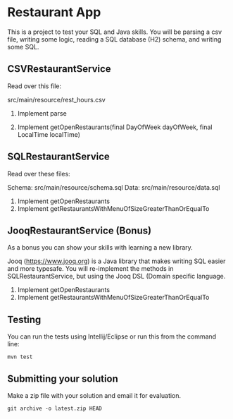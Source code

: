 # Restaurant App

This is a project to test your SQL and Java skills.  You will be parsing a csv file, writing some logic, reading a SQL database (H2) schema, and writing some SQL.


## CSVRestaurantService

Read over this file:

src/main/resource/rest_hours.csv

1. Implement parse

2. Implement getOpenRestaurants(final DayOfWeek dayOfWeek, final LocalTime localTime)


## SQLRestaurantService

Read over these files:

Schema: src/main/resource/schema.sql
Data:   src/main/resource/data.sql

1. Implement getOpenRestaurants
2. Implement getRestaurantsWithMenuOfSizeGreaterThanOrEqualTo

## JooqRestaurantService (Bonus)

As a bonus you can show your skills with learning a new library.

Jooq (https://www.jooq.org) is a Java library that makes writing SQL easier and more typesafe.
You will re-implement the methods in SQLRestaurantService, but using the Jooq DSL (Domain specific language.

1. Implement getOpenRestaurants
2. Implement getRestaurantsWithMenuOfSizeGreaterThanOrEqualTo

## Testing

You can run the tests using Intellij/Eclipse or run this from the command line:

```
mvn test
```


## Submitting your solution

Make a zip file with your solution and email it for evaluation.

```
git archive -o latest.zip HEAD
```

